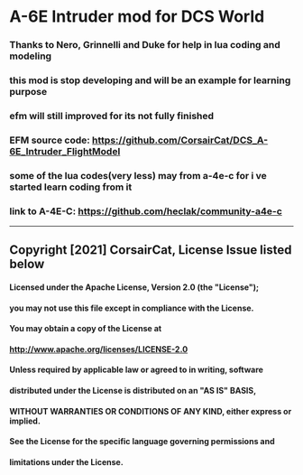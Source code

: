 # A-6E Intruder mod for DCS World
### Thanks to Nero, Grinnelli and Duke for help in lua coding and modeling
### this mod is stop developing and will be an example for learning purpose
### efm will still improved for its not fully finished
### EFM source code: https://github.com/CorsairCat/DCS_A-6E_Intruder_FlightModel
### some of the lua codes(very less) may from a-4e-c for i ve started learn coding from it
### link to A-4E-C: https://github.com/heclak/community-a4e-c
---
## Copyright [2021] CorsairCat, License Issue listed below
#### Licensed under the Apache License, Version 2.0 (the "License");
#### you may not use this file except in compliance with the License.
#### You may obtain a copy of the License at
#### 
#### http://www.apache.org/licenses/LICENSE-2.0
####
#### Unless required by applicable law or agreed to in writing, software
#### distributed under the License is distributed on an "AS IS" BASIS,
#### WITHOUT WARRANTIES OR CONDITIONS OF ANY KIND, either express or implied.
#### See the License for the specific language governing permissions and
#### limitations under the License.
